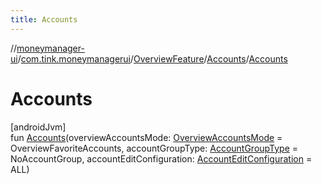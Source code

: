 ```yaml
---
title: Accounts
---
```

//[moneymanager-ui](../../../../index.html)/[com.tink.moneymanagerui](../../index.html)/[OverviewFeature](../index.html)/[Accounts](index.html)/[Accounts](-accounts.html)



# Accounts



[androidJvm]\
fun [Accounts](-accounts.html)(overviewAccountsMode: [OverviewAccountsMode](../../../com.tink.moneymanagerui.accounts/-overview-accounts-mode/index.html) = OverviewFavoriteAccounts, accountGroupType: [AccountGroupType](../../../com.tink.moneymanagerui.accounts/-account-group-type/index.html) = NoAccountGroup, accountEditConfiguration: [AccountEditConfiguration](../../../com.tink.moneymanagerui.accounts/-account-edit-configuration/index.html) = ALL)




